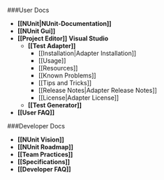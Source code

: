 ###User Docs

* **[[NUnit|NUnit-Documentation]]**
* **[[NUnit Gui]]**
* **[[Project Editor]]**
**Visual Studio**
  * **[[Test Adapter]]**
    * [[Installation|Adapter Installation]]
    * [[Usage]]
    * [[Resources]]
    * [[Known Problems]]
    * [[Tips and Tricks]]
    * [[Release Notes|Adapter Release Notes]]
    * [[License|Adapter License]]
  * **[[Test Generator]]**
* **[[User FAQ]]**

###Developer Docs

 * **[[NUnit Vision]]**
 * **[[NUnit Roadmap]]**
 * **[[Team Practices]]**
 * **[[Specifications]]**
 * **[[Developer FAQ]]**


